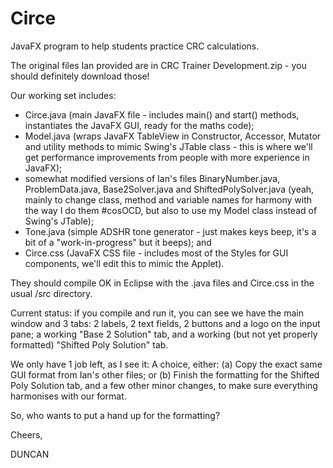 # Circe
JavaFX program to help students practice CRC calculations.

The original files Ian provided are in CRC Trainer Development.zip - you should definitely download those!

Our working set includes:
+ Circe.java (main JavaFX file - includes main() and start() methods, instantiates the JavaFX GUI, ready for the maths code);
+ Model.java (wraps JavaFX TableView in Constructor, Accessor, Mutator and utility methods to mimic Swing's JTable class - this is where we'll get performance improvements from people with more experience in JavaFX);
+ somewhat modified versions of Ian's files BinaryNumber.java, ProblemData.java, Base2Solver.java and ShiftedPolySolver.java (yeah, mainly to change class, method and variable names for harmony with the way I do them #cosOCD, but also to use my Model class instead of Swing's JTable);
+ Tone.java (simple ADSHR tone generator - just makes keys beep, it's a bit of a "work-in-progress" but it beeps); and
+ Circe.css (JavaFX CSS file - includes most of the Styles for GUI components, we'll edit this to mimic the Applet).

They should compile OK in Eclipse with the .java files and Circe.css in the usual /src directory.

Current status: if you compile and run it, you can see we have the main window and 3 tabs: 2 labels, 2 text fields, 2 buttons and a logo on the input pane; a working "Base 2 Solution" tab, and a working (but not yet properly formatted) "Shifted Poly Solution" tab.

We only have 1 job left, as I see it:
A choice, either:
(a)  Copy the exact same GUI format from Ian's other files; or
(b)  Finish the formatting for the Shifted Poly Solution tab, and a few other minor changes, to make sure everything harmonises with our format.

So, who wants to put a hand up for the formatting?

Cheers,


DUNCAN
